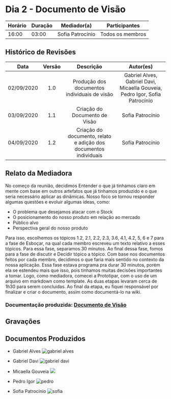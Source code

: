 # Dia 2 - Documento de Visão

| Horário | Duração | Mediador(a) | Participantes |
| - | - | - | - |
| 16:00 | 03:00 | Sofia Patrocínio | Todos os membros |

## Histórico de Revisões

|    Data    | Versão |         Descrição         |           Autor(es)            |
| :--------: | :----: | :-----------------------: | :----------------------------: |
| 02/09/2020 |  1.0   |  Produção dos documentos individuais de visão | Gabriel Alves, Gabriel Davi, Micaella Gouveia, Pedro Igor, Sofia Patrocínio | 
| 03/09/2020 |  1.1   |  Criação do Documento de Visão | Sofia Patrocínio | 
| 04/09/2020 |  1.2   |  Criação do documento, relato e adição dos documentos individuais | Sofia Patrocínio | 

## Relato da Mediadora

No começo da reunião, decidimos Entender o que já tinhamos claro em mente com base em outros artefatos que já tinhamos produzido e o que seria necessário aplicar as dinâmicas. Nosso foco se tornou responder algumas questões e evoluir algumas ideas, como:
- O problema que desejamos atacar com o Stock
- O posicionamento do nosso produto em relação ao mercado
- Público alvo
- Perspectiva geral do nosso produto

Para isso, escolhemos os tópicos 1.2, 2.1, 2.2, 2.3, 3.6, 4.1, 4.2, 5, 6 e 7 para a fase de Esboçar, na qual cada membro escreveu um texto relativo a esses tópicos. Para essa fase, separamos 30 minutos. Ao final dessa fase, fomos para a fase de discutir e Decidir tópico a tópico. Com base nos documentos feitos por cada membro, decidimos o que faria mais sentido no contexto da nossa aplicação. Essa fase estava programa pra durar 30 minutos, porém ela se estendeu mais que isso, pois tinhamos muitas decisões importantes a tomar. Logo, como mediadora, comecei a Prototipar, com o uso de um arquivo em markdown como template. As duas etapas levaram cerca de 1h30 para serem concluidas. Ao final da etapa, eu fiquei responsável por finalizar e criar o documento, assim como documentá-lo na wiki.

### Documentação produzida: [Documento de Visão](product/DocVisão.md)
## Gravações

## Documentos Produzidos
* Gabriel Alves
![gabriel alves](../assets/designSprint/doc_visão/Gabriel.jpg)

* Gabriel Davi
![gabriel davi](../assets/designSprint/doc_visão/Davi.jpg)

* Micaella Gouveia
![](../assets/designSprint/doc_visão/Micaella.jpg)

* Pedro Igor
![pedro](../assets/designSprint/doc_visão/Pedro_Igor.png)

* Sofia Patrocínio
![sofia](../assets/designSprint/doc_visão/Sofia.jpg)
